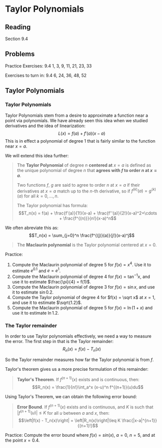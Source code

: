 # Taylor Polynomials

## Reading

Section 9.4

## Problems

Practice Exercises: 9.4 1, 3, 9, 11, 21, 23, 33

Exercises to turn in: 9.4 6, 24, 36, 48, 52

## Taylor Polynomials

### Taylor Polynomials

Taylor Polynomials stem from a desire to approximate a function near a point via polynomials. We have already seen this idea when we studied derivatives and the idea of linearization:
$$L(x) = f(a) + f'(a)(x-a)$$
This is in effect a polynomial of degree 1 that is fairly similar to the function near $x=a$.

We will extend this idea further:

> The **Taylor Polynomial** of degree $n$ **centered at** $x=a$ is defined as the unique polynomial of degree $n$ that **agrees with $f$ to order $n$ at $x=a$**.
>
> Two functions $f$, $g$ are said to agree to order $n$ at $x=a$ if their derivatives at $x=a$ match up to the $n$-th derivative, so if $f^{(k)}(a) = g^{(k)}(a)$ for all $k=0,\ldots,n$.
>
> The Taylor polynomial has formula:
> $$T_n(x) = f(a) + \frac{f'(a)}{1!}(x-a) + \frac{f''(a)}{2!}(x-a)^2+\cdots + \frac{f^{(n)}}{n!}(x-a)^n$$

We often abreviate this as:
$$T_n(x) = \sum_{j=0}^n \frac{f^{(j)}(a)}{j!}(x-a)^j$$

> The **Maclaurin polynomial** is the Taylor polynomial centered at $x=0$.

Practice:

1. Compute the Maclaurin polynomial of degree $5$ for $f(x) = x^4$. Use it to estimate $e^{0.1}$ and $e=e^1$.
2. Compute the Maclaurin polynomial of degree $4$ for $f(x) = \tan^{-1}x$, and use it to estimate $\frac{\pi}{4} = f(1)$.
3. Compute the Maclaurin polynomial of degree $3$ for $f(x) = \sin x$, and use it to estimate $\sin 0.2$.
4. Compute the Taylor polynomial of degree $4$ for $f(x) = \sqrt x$ at $x=1$, and use it to estimate $\sqrt{1.2}$.
5. Compute the Maclaurin polynomial of degree $5$ for $f(x) = \ln(1+x)$ and use it to estimate $\ln 1.2$.

### The Taylor remainder

In order to use Taylor polynomials effectively, we need a way to measure the error. The first step in that is the Taylor remainder:
$$R_n(x) = f(x) - T_n(x)$$

So the Taylor remainder measures how far the Taylor polynomial is from $f$.

Taylor's theorem gives us a more precise formulation of this remainder:

> **Taylor's Theorem**. If $f^{(n+1)}(x)$ exists and is continuous, then:
> $$R_n(x) = \frac{1}{n!}\int_a^x (x-u)^n f^{(n+1)}(u)du$$

Using Taylor's Theorem, we can obtain the following error bound:

> **Error Bound**. If $f^{(n+1)}(x)$ exists and is continuous, and $K$ is such that $\left|f^{(n+1)}(u)\right|\leq K$ for all $u$ between $a$ and $x$, then:
> $$\left|f(x) - T_n(x)\right| = \left|R_n(x)\right|\leq K \frac{|x-a|^{n+1}}{(n+1)!}$$

Practice: Compute the error bound where $f(x) = sin(x)$, $a=0$, $n=5$, and at the point $x=0.4$.

